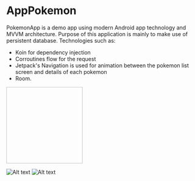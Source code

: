# AppPokemon

PokemonApp is a demo app using modern Android app technology and MVVM architecture.
Purpose of this application is mainly to make use of persistent database.
Technologies such as:
- Koin for dependency injection
- Corroutines flow for the request
- Jetpack's Navigation is used for animation between the pokemon list screen and details of each pokemon
- Room.

<img scr:="https://github.com/LaryssaGomesF/AppPokemon/blob/feature/%232/app/src/main/res/drawable/screenshot_main.jpeg" width=200 height=200/>

![Alt text]( =250x250)
![Alt text](https://github.com/LaryssaGomesF/AppPokemon/blob/feature/%232/app/src/main/res/drawable/screenshot_detail.jpeg "Screenshot Detail")


